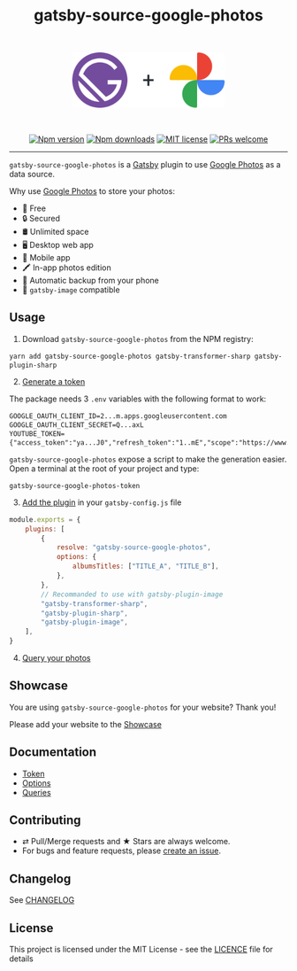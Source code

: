 <div align="center">
  <h1>gatsby-source-google-photos</h1>
  <br/>
  <p>
    <img src="./logo.png" alt="gatsby-source-google-photos" height="100px">
  </p>
  <br/>

[![Npm version][badge-npm]][npm]
[![Npm downloads][badge-npm-dl]][npm]
[![MIT license][badge-licence]](./LICENCE.md)
[![PRs welcome][badge-prs-welcome]](#contributing)

</div>

---

`gatsby-source-google-photos` is a [Gatsby](https://www.gatsbyjs.org/) plugin to use [Google Photos](https://photos.google.com/) as a data source.

Why use [Google Photos](https://photos.google.com/) to store your photos:

-   💸 Free
-   🔒 Secured
-   🛢 Unlimited space
-   🖥 Desktop web app
-   📱 Mobile app
-   🖍 In-app photos edition
-   💾 Automatic backup from your phone
-   🌈 `gatsby-image` compatible

## Usage

1. Download `gatsby-source-google-photos` from the NPM registry:

```shell
yarn add gatsby-source-google-photos gatsby-transformer-sharp gatsby-plugin-sharp
```

2. [Generate a token](./docs/token.md)

The package needs 3 `.env` variables with the following format to work:

```dotenv
GOOGLE_OAUTH_CLIENT_ID=2...m.apps.googleusercontent.com
GOOGLE_OAUTH_CLIENT_SECRET=Q...axL
YOUTUBE_TOKEN={"access_token":"ya...J0","refresh_token":"1..mE","scope":"https://www.googleapis.com/auth/photoslibrary.readonly","token_type":"Bearer","expiry_date":1598284554759}
```

`gatsby-source-google-photos` expose a script to make the generation easier.
Open a terminal at the root of your project and type:

```shell
gatsby-source-google-photos-token
```

3. [Add the plugin](./docs/options.md) in your `gatsby-config.js` file

```js
module.exports = {
    plugins: [
        {
            resolve: "gatsby-source-google-photos",
            options: {
                albumsTitles: ["TITLE_A", "TITLE_B"],
            },
        },
        // Recommanded to use with gatsby-plugin-image
        "gatsby-transformer-sharp",
        "gatsby-plugin-sharp",
        "gatsby-plugin-image",
    ],
}
```

4. [Query your photos](./docs/queries.md)

## Showcase

You are using `gatsby-source-google-photos` for your website?
Thank you!

Please add your website to the [Showcase](./showcase.yml)

## Documentation

-   [Token](./docs/token.md)
-   [Options](./docs/options.md)
-   [Queries](./docs/queries.md)

## Contributing

-   ⇄ Pull/Merge requests and ★ Stars are always welcome.
-   For bugs and feature requests, please [create an issue][github-issue].

## Changelog

See [CHANGELOG](./CHANGELOG.md)

## License

This project is licensed under the MIT License - see the
[LICENCE](./LICENCE.md) file for details

[badge-npm]: https://img.shields.io/npm/v/gatsby-source-google-photos.svg?style=flat-square
[badge-npm-dl]: https://img.shields.io/npm/dt/gatsby-source-google-photos.svg?style=flat-square
[badge-licence]: https://img.shields.io/badge/license-MIT-blue.svg?style=flat-square
[badge-prs-welcome]: https://img.shields.io/badge/PRs-welcome-brightgreen.svg?style=flat-square
[npm]: https://www.npmjs.org/package/gatsby-source-google-photos
[github-issue]: https://github.com/cedricdelpoux/gatsby-source-google-photos/issues/new
